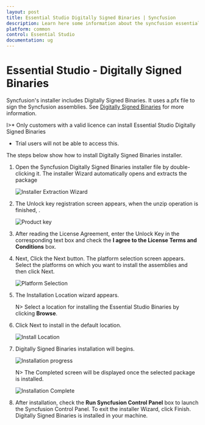 ```yaml
---
layout: post
title: Essential Studio Digitally Signed Binaries | Syncfusion
description: Learn here some information about the syncfusion essential studio digitally signed binaries and more details for installation.
platform: common
control: Essential Studio
documentation: ug
---
```


# Essential Studio - Digitally Signed Binaries

Syncfusion's installer includes Digitally Signed Binaries. It uses a.pfx file to sign the Syncfusion assemblies. See [Digitally Signed Binaries](http://www.syncfusion.com/support/kb/7671) for more information. 

I>* Only customers with a valid licence can install Essential Studio Digitally Signed Binaries
* Trial users will not be able to access this.

The steps below show how to install Digitally Signed Binaries installer.

1.  Open the Syncfusion Digitally Signed Binaries installer file by double-clicking it. The installer Wizard automatically opens and extracts the package
   
    ![Installer Extraction Wizard](Digitally-Signed-Binaries-images/Digitally-Signed-Assemblies-Setup_img1.png)

2.  The Unlock key registration screen appears, when the unzip operation is finished, .

    ![Product key](Digitally-Signed-Binaries-images/Digitally-Signed-Assemblies-Setup_img2.png)

3.  After reading the License Agreement, enter the Unlock Key in the corresponding text box and check the **I agree to the License Terms and Conditions** box.

4.  Next, Click the Next button. The platform selection screen appears. Select the platforms on which you want to install the assemblies and then click Next.

    ![Platform Selection](Digitally-Signed-Binaries-images/Digitally-Signed-Assemblies-Setup_img3.png)

5.  The Installation Location wizard appears.
   
    N> Select a location for installing the Essential Studio Binaries by clicking **Browse**.

6.  Click Next to install in the default location.

    ![Install Location](Digitally-Signed-Binaries-images/Digitally-Signed-Assemblies-Setup_img4.png)
   
7.  Digitally Signed Binaries installation will begins.

    ![Installation progress](Digitally-Signed-Binaries-images/Digitally-Signed-Assemblies-Setup_img5.png)

    N> The Completed screen will be displayed once the selected package is installed.
    
    ![Installation Complete](Digitally-Signed-Binaries-images/Digitally-Signed-Assemblies-Setup_img6.png)

8.  After installation, check the **Run Syncfusion Control Panel** box to launch the Syncfusion Control Panel. To exit the installer Wizard, click Finish. Digitally Signed Binaries is installed in your machine.